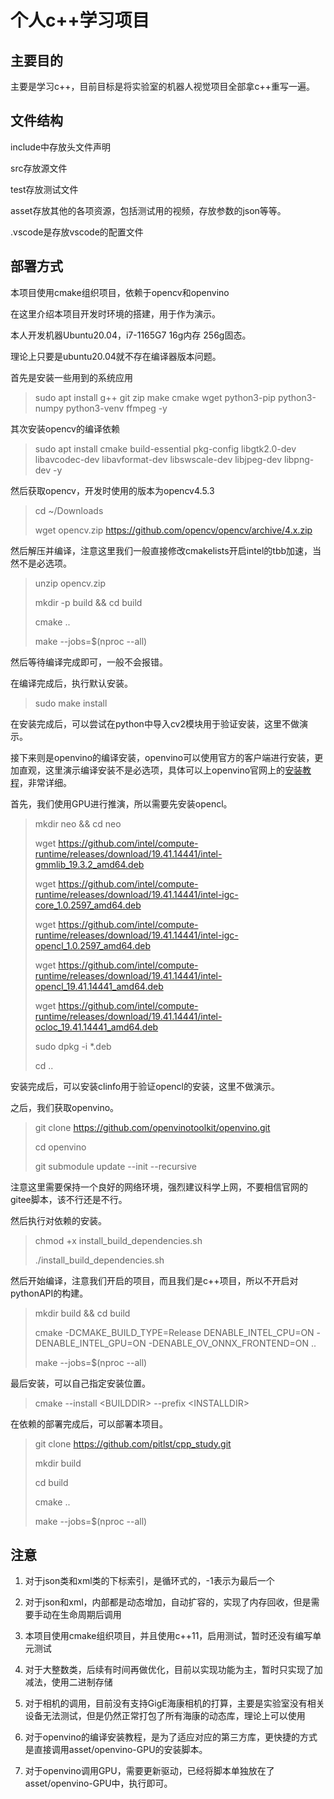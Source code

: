 # 个人c++学习项目

## 主要目的

主要是学习c++，目前目标是将实验室的机器人视觉项目全部拿c++重写一遍。

## 文件结构

include中存放头文件声明

src存放源文件

test存放测试文件

asset存放其他的各项资源，包括测试用的视频，存放参数的json等等。

.vscode是存放vscode的配置文件

## 部署方式

本项目使用cmake组织项目，依赖于opencv和openvino

在这里介绍本项目开发时环境的搭建，用于作为演示。

本人开发机器Ubuntu20.04，i7-1165G7 16g内存 256g固态。

理论上只要是ubuntu20.04就不存在编译器版本问题。

首先是安装一些用到的系统应用

>sudo apt install g++ git zip make cmake wget python3-pip python3-numpy python3-venv ffmpeg -y

其次安装opencv的编译依赖

>sudo apt install cmake build-essential pkg-config libgtk2.0-dev libavcodec-dev libavformat-dev libswscale-dev libjpeg-dev libpng-dev -y

然后获取opencv，开发时使用的版本为opencv4.5.3

>cd ~/Downloads
>
>wget opencv.zip https://github.com/opencv/opencv/archive/4.x.zip

然后解压并编译，注意这里我们一般直接修改cmakelists开启intel的tbb加速，当然不是必选项。

>unzip opencv.zip
>
>mkdir -p build && cd build
>
>cmake ..
>
>make --jobs=$(nproc --all)

然后等待编译完成即可，一般不会报错。

在编译完成后，执行默认安装。

>sudo make install

在安装完成后，可以尝试在python中导入cv2模块用于验证安装，这里不做演示。

接下来则是openvino的编译安装，openvino可以使用官方的客户端进行安装，更加直观，这里演示编译安装不是必选项，具体可以上openvino官网上的[安装教程](https://docs.openvino.ai/latest/index.html)，非常详细。

首先，我们使用GPU进行推演，所以需要先安装opencl。

>mkdir neo && cd neo
>
>wget https://github.com/intel/compute-runtime/releases/download/19.41.14441/intel-gmmlib_19.3.2_amd64.deb
>
>wget https://github.com/intel/compute-runtime/releases/download/19.41.14441/intel-igc-core_1.0.2597_amd64.deb
>
>wget https://github.com/intel/compute-runtime/releases/download/19.41.14441/intel-igc-opencl_1.0.2597_amd64.deb
>
>wget https://github.com/intel/compute-runtime/releases/download/19.41.14441/intel-opencl_19.41.14441_amd64.deb
>
>wget https://github.com/intel/compute-runtime/releases/download/19.41.14441/intel-ocloc_19.41.14441_amd64.deb
>
>sudo dpkg -i *.deb
>
>cd ..

安装完成后，可以安装clinfo用于验证opencl的安装，这里不做演示。

之后，我们获取openvino。

>git clone https://github.com/openvinotoolkit/openvino.git
>
>cd openvino
>
>git submodule update --init --recursive

注意这里需要保持一个良好的网络环境，强烈建议科学上网，不要相信官网的gitee脚本，该不行还是不行。

然后执行对依赖的安装。

>chmod +x install_build_dependencies.sh
>
>./install_build_dependencies.sh

然后开始编译，注意我们开启的项目，而且我们是c++项目，所以不开启对pythonAPI的构建。

>mkdir build && cd build
>
>cmake -DCMAKE_BUILD_TYPE=Release DENABLE_INTEL_CPU=ON  -DENABLE_INTEL_GPU=ON -DENABLE_OV_ONNX_FRONTEND=ON ..
>
>make --jobs=$(nproc --all)

最后安装，可以自己指定安装位置。

>cmake --install \<BUILDDIR> --prefix \<INSTALLDIR>

在依赖的部署完成后，可以部署本项目。

> git clone https://github.com/pitlst/cpp_study.git
>
> mkdir build
>
> cd build
> 
> cmake ..
>
> make --jobs=$(nproc --all)

## 注意

1. 对于json类和xml类的下标索引，是循环式的，-1表示为最后一个

2. 对于json和xml，内部都是动态增加，自动扩容的，实现了内存回收，但是需要手动在生命周期后调用

3. 本项目使用cmake组织项目，并且使用c++11，启用测试，暂时还没有编写单元测试

4. 对于大整数类，后续有时间再做优化，目前以实现功能为主，暂时只实现了加减法，使用二进制存储

5. 对于相机的调用，目前没有支持GigE海康相机的打算，主要是实验室没有相关设备无法测试，但是仍然正常打包了所有海康的动态库，理论上可以使用

6. 对于openvino的编译安装教程，是为了适应对应的第三方库，更快捷的方式是直接调用asset/openvino-GPU的安装脚本。

7. 对于openvino调用GPU，需要更新驱动，已经将脚本单独放在了asset/openvino-GPU中，执行即可。